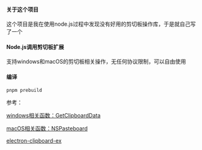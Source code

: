#### 关于这个项目

这个项目是我在使用node.js过程中发现没有好用的剪切板操作库，于是就自己写了一个

#### Node.js调用剪切板扩展

支持windows和macOS的剪切板相关操作，无任何协议限制，可以自由使用

#### 编译
```bash
pnpm prebuild
```


参考：

[windows相关函数：GetClipboardData](https://learn.microsoft.com/en-us/windows/win32/api/winuser/nf-winuser-getclipboarddata)

[macOS相关函数：NSPasteboard](https://developer.apple.com/documentation/appkit/nspasteboard?language=objc)

[electron-clipboard-ex](https://github.com/kenan2002/electron-clipboard-ex/tree/master)

